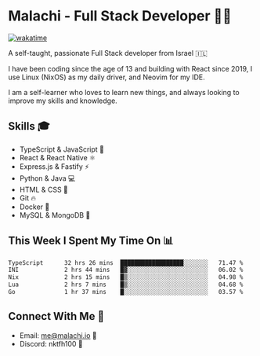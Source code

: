 # Malachi - Full Stack Developer 🚀🔥
[![wakatime](https://wakatime.com/badge/user/112ec769-e669-4b78-a46f-cf4343930741.svg)](https://wakatime.com/@112ec769-e669-4b78-a46f-cf4343930741)

A self-taught, passionate Full Stack developer from Israel 🇮🇱

I have been coding since the age of 13 and building with React since 2019, I use Linux (NixOS) as my daily driver, and Neovim for my IDE.

I am a self-learner who loves to learn new things, and always looking to improve my skills and knowledge.

## Skills 🎓
- TypeScript & JavaScript 💎
- React & React Native ⚛️
- Express.js & Fastify ⚡️
- Python & Java 💻
- HTML & CSS 🎨
- Git 🔥
- Docker 🐳
- MySQL & MongoDB 💾

## This Week I Spent My Time On 📊
<!--START_SECTION:waka-->

```txt
TypeScript      32 hrs 26 mins  ██████████████████░░░░░░░   71.47 %
INI             2 hrs 44 mins   █▓░░░░░░░░░░░░░░░░░░░░░░░   06.02 %
Nix             2 hrs 15 mins   █▒░░░░░░░░░░░░░░░░░░░░░░░   04.98 %
Lua             2 hrs 7 mins    █▒░░░░░░░░░░░░░░░░░░░░░░░   04.68 %
Go              1 hr 37 mins    █░░░░░░░░░░░░░░░░░░░░░░░░   03.57 %
```

<!--END_SECTION:waka-->


## Connect With Me 📱
- Email: me@malachi.io 📧
- Discord: nktfh100 👾

